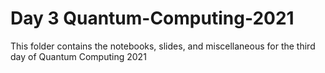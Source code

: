 # Day 3 Quantum-Computing-2021
This folder contains the notebooks, slides, and miscellaneous for the third day of Quantum Computing 2021
